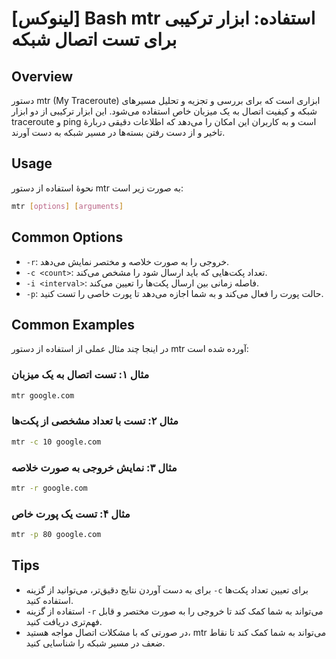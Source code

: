 # [لینوکس] Bash mtr استفاده: ابزار ترکیبی برای تست اتصال شبکه

## Overview
دستور mtr (My Traceroute) ابزاری است که برای بررسی و تجزیه و تحلیل مسیرهای شبکه و کیفیت اتصال به یک میزبان خاص استفاده می‌شود. این ابزار ترکیبی از دو ابزار traceroute و ping است و به کاربران این امکان را می‌دهد که اطلاعات دقیقی دربارهٔ تاخیر و از دست رفتن بسته‌ها در مسیر شبکه به دست آورند.

## Usage
نحوۀ استفاده از دستور mtr به صورت زیر است:

```bash
mtr [options] [arguments]
```

## Common Options
- `-r`: خروجی را به صورت خلاصه و مختصر نمایش می‌دهد.
- `-c <count>`: تعداد پکت‌هایی که باید ارسال شود را مشخص می‌کند.
- `-i <interval>`: فاصله زمانی بین ارسال پکت‌ها را تعیین می‌کند.
- `-p`: حالت پورت را فعال می‌کند و به شما اجازه می‌دهد تا پورت خاصی را تست کنید.

## Common Examples
در اینجا چند مثال عملی از استفاده از دستور mtr آورده شده است:

### مثال ۱: تست اتصال به یک میزبان
```bash
mtr google.com
```

### مثال ۲: تست با تعداد مشخصی از پکت‌ها
```bash
mtr -c 10 google.com
```

### مثال ۳: نمایش خروجی به صورت خلاصه
```bash
mtr -r google.com
```

### مثال ۴: تست یک پورت خاص
```bash
mtr -p 80 google.com
```

## Tips
- برای به دست آوردن نتایج دقیق‌تر، می‌توانید از گزینه `-c` برای تعیین تعداد پکت‌ها استفاده کنید.
- استفاده از گزینه `-r` می‌تواند به شما کمک کند تا خروجی را به صورت مختصر و قابل فهم‌تری دریافت کنید.
- در صورتی که با مشکلات اتصال مواجه هستید، mtr می‌تواند به شما کمک کند تا نقاط ضعف در مسیر شبکه را شناسایی کنید.